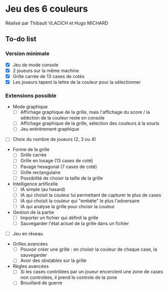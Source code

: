 # Jeu des 6 couleurs

Réalisé par Thibault VLACICH et Hugo MICHARD

## To-do list

### Version minimale
- [x] Jeu de mode console
- [x] 2 joueurs sur la même machine
- [x] Grille carrée de 13 cases de cotés
- [x] Les joueurs tapent la lettre de la couleur pour la sélectionner

### Extensions possible
- Mode graphique
  - [ ] Affichage graphique de la grille, mais l'affichage du score / la séléction de la couleur reste en console
  - [ ] Affichage graphique de la grille, sélection des couleurs à la souris
  - [ ] Jeu entirèrement graphique
- [ ] Choix du nombre de joueurs (2, 3 ou 4)
- Forme de la grille
  - [ ] Grille carrée
  - [ ] Grille en losage (13 cases de coté)
  - [ ] Pavage hexagonal (7 cases de coté)
  - [ ] Grille rectangulaire
  - [ ] Possibilité de choisir la taille de la grille
- Intelligence artificelle
  - [ ] IA simple (au hasard)
  - [ ] IA qui choisit la couleur lui permettant de capturer le plus de cases
  - [ ] IA qui choisit la couleur qui "embète" le plus l'adversaire
  - [ ] IA qui analyse la grille pour choisir la couleur
- Gestion de la partie
  - [ ] Importer un fichier qui définit la grille
  - [ ] Sauvegarder l'état actuel de la grille dans un fichier
- [ ] Jeu en réseau
- Grilles avancées
  - [ ] Pouvoir créer une grille : en choisir la couleur de chaque case, la sauvegarder
  - [ ] Avoir des obstables sur la grille
- Règles avancées
  - [ ] Si les cases contrôlées par un joueur encerclent une zone de cases non controlées, il prend le controle de la zone
  - [ ] Brouillard de guerre

